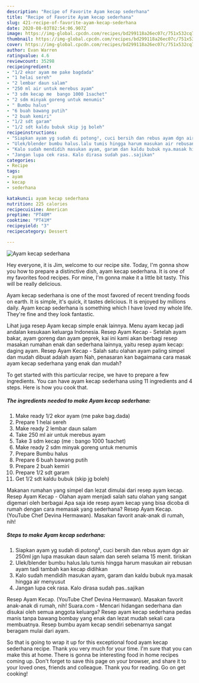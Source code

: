 ```yaml
---
description: "Recipe of Favorite Ayam kecap sederhana"
title: "Recipe of Favorite Ayam kecap sederhana"
slug: 421-recipe-of-favorite-ayam-kecap-sederhana
date: 2020-08-03T02:54:06.907Z
image: https://img-global.cpcdn.com/recipes/bd299118a26ec07c/751x532cq70/ayam-kecap-sederhana-foto-resep-utama.jpg
thumbnail: https://img-global.cpcdn.com/recipes/bd299118a26ec07c/751x532cq70/ayam-kecap-sederhana-foto-resep-utama.jpg
cover: https://img-global.cpcdn.com/recipes/bd299118a26ec07c/751x532cq70/ayam-kecap-sederhana-foto-resep-utama.jpg
author: Evan Warren
ratingvalue: 4.6
reviewcount: 35298
recipeingredient:
- "1/2 ekor ayam me pake bagdada"
- "1 helai sereh"
- "2 lembar daun salam"
- "250 ml air untuk merebus ayam"
- "3 sdm kecap me  bango 1000 1sachet"
- "2 sdm minyak goreng untuk menumis"
- " Bumbu halus"
- "6 buah bawang putih"
- "2 buah kemiri"
- "1/2 sdt garam"
- "1/2 sdt kaldu bubuk skip jg boleh"
recipeinstructions:
- "Siapkan ayam yg sudah di potong², cuci bersih dan rebus ayam dgn air 250ml jgn lupa masukan daun salam dan sereh selama 15 menit. tiriskan"
- "Ulek/blender bumbu halus.lalu tumis hingga harum masukan air rebusan ayam tadi tambah kan kecap didihkan"
- "Kalo sudah mendidih masukan ayam, garam dan kaldu bubuk nya.masak hingga air menyusut"
- "Jangan lupa cek rasa. Kalo dirasa sudah pas..sajikan"
categories:
- Recipe
tags:
- ayam
- kecap
- sederhana

katakunci: ayam kecap sederhana 
nutrition: 225 calories
recipecuisine: American
preptime: "PT40M"
cooktime: "PT41M"
recipeyield: "3"
recipecategory: Dessert

---
```



![Ayam kecap sederhana](https://img-global.cpcdn.com/recipes/bd299118a26ec07c/751x532cq70/ayam-kecap-sederhana-foto-resep-utama.jpg)

Hey everyone, it is Jim, welcome to our recipe site. Today, I'm gonna show you how to prepare a distinctive dish, ayam kecap sederhana. It is one of my favorites food recipes. For mine, I'm gonna make it a little bit tasty. This will be really delicious.

Ayam kecap sederhana is one of the most favored of recent trending foods on earth. It is simple, it's quick, it tastes delicious. It is enjoyed by millions daily. Ayam kecap sederhana is something which I have loved my whole life. They're fine and they look fantastic.

Lihat juga resep Ayam kecap simple enak lainnya. Menu ayam kecap jadi andalan kesukaan keluarga Indonesia. Resep Ayam Kecap - Setelah ayam bakar, ayam goreng dan ayam geprek, kai ini kami akan berbagi resep masakan rumahan enak dan sederhana lainnya, yaitu resep ayam kecap: daging ayam. Resep Ayam Kecap - Salah satu olahan ayam paling simpel dan mudah dibuat adalah ayam Nah, penasaran kan bagaimana cara masak ayam kecap sederhana yang enak dan mudah?


To get started with this particular recipe, we have to prepare a few ingredients. You can have ayam kecap sederhana using 11 ingredients and 4 steps. Here is how you cook that.

<!--inarticleads1-->

##### The ingredients needed to make Ayam kecap sederhana:

1. Make ready 1/2 ekor ayam (me pake bag.dada)
1. Prepare 1 helai sereh
1. Make ready 2 lembar daun salam
1. Take 250 ml air untuk merebus ayam
1. Take 3 sdm kecap (me : bango 1000 1sachet)
1. Make ready 2 sdm minyak goreng untuk menumis
1. Prepare  Bumbu halus
1. Prepare 6 buah bawang putih
1. Prepare 2 buah kemiri
1. Prepare 1/2 sdt garam
1. Get 1/2 sdt kaldu bubuk (skip jg boleh)


Makanan rumahan yang simpel dan lezat dimulai dari resep ayam kecap. Resep Ayam Kecap - Olahan ayam menjadi salah satu olahan yang sangat digemari oleh berbagai Apa saja ide resep ayam kecap yang bisa dicoba di rumah dengan cara memasak yang sederhana? Resep Ayam Kecap. (YouTube Chef Devina Hermawan). Masakan favorit anak-anak di rumah, nih! 

<!--inarticleads2-->

##### Steps to make Ayam kecap sederhana:

1. Siapkan ayam yg sudah di potong², cuci bersih dan rebus ayam dgn air 250ml jgn lupa masukan daun salam dan sereh selama 15 menit. tiriskan
1. Ulek/blender bumbu halus.lalu tumis hingga harum masukan air rebusan ayam tadi tambah kan kecap didihkan
1. Kalo sudah mendidih masukan ayam, garam dan kaldu bubuk nya.masak hingga air menyusut
1. Jangan lupa cek rasa. Kalo dirasa sudah pas..sajikan


Resep Ayam Kecap. (YouTube Chef Devina Hermawan). Masakan favorit anak-anak di rumah, nih! Suara.com - Mencari hidangan sederhana dan disukai oleh semua anggota keluarga? Resep ayam kecap sederhana pedas manis tanpa bawang bombay yang enak dan lezat mudah sekali cara membuatnya. Resep bumbu ayam kecap sendiri sebenarnya sangat beragam mulai dari ayam. 

So that is going to wrap it up for this exceptional food ayam kecap sederhana recipe. Thank you very much for your time. I'm sure that you can make this at home. There is gonna be interesting food in home recipes coming up. Don't forget to save this page on your browser, and share it to your loved ones, friends and colleague. Thank you for reading. Go on get cooking!

